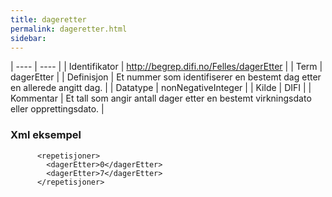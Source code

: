 ```yaml
---
title: dageretter
permalink: dageretter.html
sidebar:
---
```


| ---- | ---- |
| Identifikator | http://begrep.difi.no/Felles/dagerEtter |
| Term | dagerEtter |
| Definisjon | Et nummer som identifiserer en bestemt dag etter en allerede angitt dag. |
| Datatype | nonNegativeInteger |
| Kilde | DIFI |
| Kommentar | Et tall som angir antall dager etter en bestemt virkningsdato eller opprettingsdato. | 



### Xml eksempel

```
      <repetisjoner>
        <dagerEtter>0</dagerEtter>
        <dagerEtter>7</dagerEtter>
      </repetisjoner>
```
